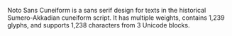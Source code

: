 Noto Sans Cuneiform is a sans serif design for texts in the historical Sumero-Akkadian cuneiform script. It has multiple weights, contains 1,239 glyphs, and supports 1,238 characters from 3 Unicode blocks.